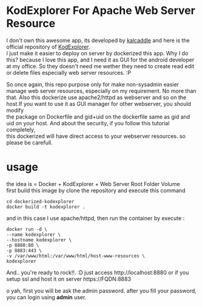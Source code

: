 # KodExplorer For Apache Web Server Resource
I don't own this awesome app, its developed by <a href="https://github.com/kalcaddle/">kalcaddle</a> and here is the official repository of <a href="https://github.com/kalcaddle/KodExplorer">KodExplorer</a>.    
I just make it easier to deploy on server by dockerized this app. Why I do this? because I love this app, and I need it as GUI for the android developer at my office. So they doesn't need me wether they need to create read edit or delete files especially web server resources. :P    

So once again, this repo purpose only for make non-sysadmin easier manage web server resources, especially on my requirement. No more than that. Also this dockerize use apache2/httpd as webserver and so on the host.If you want to use it as GUI manager for other webserver, you should modify    
the package on Dockerfile and gid+uid on the dockerfile same as gid and uid on your host. And about the security, if you follow this tutorial completely,    
this dockerized will have direct access to your webserver resources. so please be carefull.

# usage
the idea is = Docker + KodExplorer + Web Server Root Folder Volume   
first build this image by clone the repository and execute this command
```
cd dockerized-kodexplorer
docker build -t kodexplorer .
```
and in this case I use apache/httpd, then run the container by execute :

```
docker run -d \
--name kodexplorer \
--hostname kodexplorer \
-p 8880:80 \
-p 8883:443 \
-v /var/www/html:/var/www/html/host-www-resources \
kodexplorer
```
And.. you're ready to rock!!. :D
just access http://localhost:8880 or if you setup ssl and host it on server https://FQDN:8883

o yah, first you will be ask the admin password. after you fill your password, you can login using __admin__ user.

